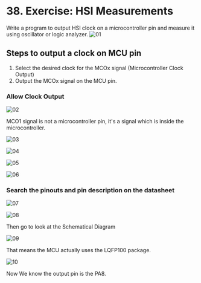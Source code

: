 # 38. Exercise: HSI Measurements



Write a program to output HSI clock on a microcontroller pin and measure it using oscillator or logic analyzer.
![01](https://github.com/knightsummon/Mastering-Microcontroller-and-Embedded-Driver-Development/blob/main/10.%20Understanding%20MCU%20Clock%20Tree/38.%20Exercise%20HSI%20Measurements.assets/01.jpg)



## Steps to output a clock on MCU pin

1. Select the desired clock for the MCOx signal (Microcontroller Clock Output)
2. Output the MCOx signal on the MCU pin.

### Allow Clock Output

![02](https://github.com/knightsummon/Mastering-Microcontroller-and-Embedded-Driver-Development/blob/main/10.%20Understanding%20MCU%20Clock%20Tree/38.%20Exercise%20HSI%20Measurements.assets/02.jpg)

MCO1 signal is not a microcontroller pin, it's a signal which is inside the microcontroller.

![03](https://github.com/knightsummon/Mastering-Microcontroller-and-Embedded-Driver-Development/blob/main/10.%20Understanding%20MCU%20Clock%20Tree/38.%20Exercise%20HSI%20Measurements.assets/03.jpg)

![04](https://github.com/knightsummon/Mastering-Microcontroller-and-Embedded-Driver-Development/blob/main/10.%20Understanding%20MCU%20Clock%20Tree/38.%20Exercise%20HSI%20Measurements.assets/04.jpg)

![05](https://github.com/knightsummon/Mastering-Microcontroller-and-Embedded-Driver-Development/blob/main/10.%20Understanding%20MCU%20Clock%20Tree/38.%20Exercise%20HSI%20Measurements.assets/05.jpg)

![06](https://github.com/knightsummon/Mastering-Microcontroller-and-Embedded-Driver-Development/blob/main/10.%20Understanding%20MCU%20Clock%20Tree/38.%20Exercise%20HSI%20Measurements.assets/06.jpg)

### Search the pinouts and pin description on the datasheet

![07](https://github.com/knightsummon/Mastering-Microcontroller-and-Embedded-Driver-Development/blob/main/10.%20Understanding%20MCU%20Clock%20Tree/38.%20Exercise%20HSI%20Measurements.assets/07.jpg)

![08](https://github.com/knightsummon/Mastering-Microcontroller-and-Embedded-Driver-Development/blob/main/10.%20Understanding%20MCU%20Clock%20Tree/38.%20Exercise%20HSI%20Measurements.assets/08.jpg)

Then go to look at the Schematical Diagram

![09](https://github.com/knightsummon/Mastering-Microcontroller-and-Embedded-Driver-Development/blob/main/10.%20Understanding%20MCU%20Clock%20Tree/38.%20Exercise%20HSI%20Measurements.assets/09.jpg)

That means the MCU actually uses the LQFP100 package.

![10](https://github.com/knightsummon/Mastering-Microcontroller-and-Embedded-Driver-Development/blob/main/10.%20Understanding%20MCU%20Clock%20Tree/38.%20Exercise%20HSI%20Measurements.assets/10.jpg)

Now We know the output pin is the PA8.
